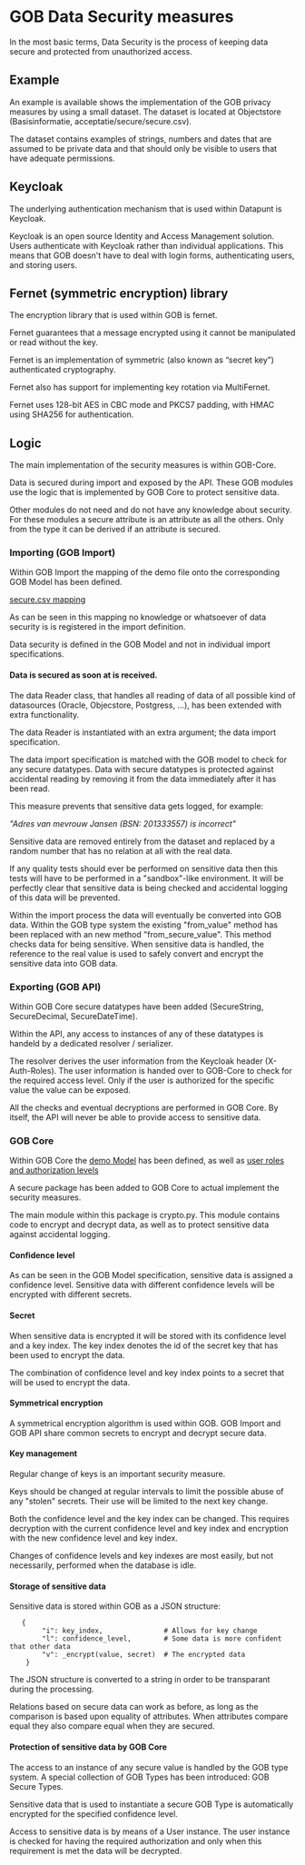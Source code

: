 # GOB Data Security measures

In the most basic terms, Data Security is the process of keeping data secure
and protected from unauthorized access.

## Example

An example is available shows the implementation of the GOB privacy measures by using a
small dataset. The dataset is located at Objectstore (Basisinformatie, acceptatie/secure/secure.csv).

The dataset contains examples of strings, numbers and dates that are assumed to be private data
and that should only be visible to users that have adequate permissions.

## Keycloak

The underlying authentication mechanism that is used within Datapunt is Keycloak.

Keycloak is an open source Identity and Access Management solution.
Users authenticate with Keycloak rather than individual applications.
This means that GOB doesn't have to deal with login forms, authenticating users, and storing users.

## Fernet (symmetric encryption) library

The encryption library that is used within GOB is fernet.

Fernet guarantees that a message encrypted using it cannot be manipulated or read without the key.

Fernet is an implementation of symmetric (also known as “secret key”) authenticated cryptography.

Fernet also has support for implementing key rotation via MultiFernet.

Fernet uses 128-bit AES in CBC mode and PKCS7 padding, with HMAC using SHA256 for authentication.

## Logic

The main implementation of the security measures is within GOB-Core.

Data is secured during import and exposed by the API.
These GOB modules use the logic that is implemented by GOB Core to protect sensitive data.

Other modules do not need and do not have any knowledge about security.
For these modules a secure attribute is an attribute as all the others.
Only from the type it can be derived if an attribute is secured.

### Importing (GOB Import)

Within GOB Import the mapping of the demo file onto the corresponding GOB Model has been defined.

[secure.csv mapping](https://github.com/Amsterdam/GOB-Import/blob/6fa79c3e87a61ddc10b785eee8835e6273ce3ffd/src/data/secure.csv.json)

As can be seen in this mapping no knowledge or whatsoever of data security is is registered in the import definition.

Data security is defined in the GOB Model and not in individual import specifications.

#### Data is secured as soon at is received.

The data Reader class, that handles all reading of data of all possible kind of datasources (Oracle, Objecstore, Postgress, ...),
has been extended with extra functionality. 

The data Reader is instantiated with an extra argument; the data import specification.

The data import specification is matched with the GOB model to check for any secure datatypes.
Data with secure datatypes is protected against accidental reading by removing it from the data immediately after it has been read.

This measure prevents that sensitive data gets logged, for example:

_"Adres van mevrouw Jansen (BSN: 201333557) is incorrect"_ 

Sensitive data are removed entirely from the dataset and replaced by a random number that has no relation at all with the real data.

If any quality tests should ever be performed on sensitive data then this tests will have to be performed in a "sandbox"-like environment.
It will be perfectly clear that sensitive data is being checked and accidental logging of this data will be prevented.

Within the import process the data will eventually be converted into GOB data.
Within the GOB type system the existing "from_value" method has been replaced with an new method "from_secure_value".
This method checks data for being sensitive.
When sensitive data is handled, the reference to the real value is used to safely convert and encrypt the sensitive data into GOB data.

### Exporting (GOB API)

Within GOB Core secure datatypes have been added (SecureString, SecureDecimal, SecureDateTime).

Within the API, any access to instances of any of these datatypes is handeld by a dedicated resolver / serializer.

The resolver derives the user information from the Keycloak header (X-Auth-Roles).
The user information is handed over to GOB-Core to check for the required access level.
Only if the user is authorized for the specific value the value can be exposed.

All the checks and eventual decryptions are performed in GOB Core.
By itself, the API will never be able to provide access to sensitive data.

### GOB Core

Within GOB Core the
[demo Model](https://github.com/Amsterdam/GOB-Core/blob/81928c4af735881443347eebb8a3fb6663241dad/gobcore/model/gobmodel.json)
has been defined, as well as
[user roles and authorization levels](https://github.com/Amsterdam/GOB-Core/blob/81928c4af735881443347eebb8a3fb6663241dad/gobcore/secure/config.py)

A secure package has been added to GOB Core to actual implement the security measures.

The main module within this package is crypto.py.
This module contains code to encrypt and decrypt data, as well as to protect sensitive data against accidental logging.

#### Confidence level

As can be seen in the GOB Model specification, sensitive data is assigned a confidence level.
Sensitive data with different confidence levels will be encrypted with different secrets.

#### Secret

When sensitive data is encrypted it will be stored with its confidence level and a key index.
The key index denotes the id of the secret key that has been used to encrypt the data.

The combination of confidence level and key index points to a secret that will be used to encrypt the data.

#### Symmetrical encryption

A symmetrical encryption algorithm is used within GOB.
GOB Import and GOB API share common secrets to encrypt and decrypt secure data.

#### Key management

Regular change of keys is an important security measure.

Keys should be changed at regular intervals to limit the possible abuse of any "stolen" secrets.
Their use will be limited to the next key change.

Both the confidence level and the key index can be changed.
This requires decryption with the current confidence level and key index and
encryption with the new confidence level and key index.

Changes of confidence levels and key indexes are most easily, but not necessarily, performed when the database is idle.

#### Storage of sensitive data

Sensitive data is stored within GOB as a JSON structure:

```
   {
        "i": key_index,               # Allows for key change
        "l": confidence_level,        # Some data is more confident that other data
        "v": _encrypt(value, secret)  # The encrypted data
    }
```    

The JSON structure is converted to a string in order to be transparant during the processing.

Relations based on secure data can work as before, as long as the comparison is based upon equality of attributes.
When attributes compare equal they also compare equal when they are secured.

#### Protection of sensitive data by GOB Core

The access to an instance of any secure value is handled by the GOB type system.
A special collection of GOB Types has been introduced: GOB Secure Types.

Sensitive data that is used to instantiate a secure GOB Type is automatically encrypted for the
specified confidence level.

Access to sensitive data is by means of a User instance.
The user instance is checked for having the required authorization and only when this requirement is met the data will be decrypted.
